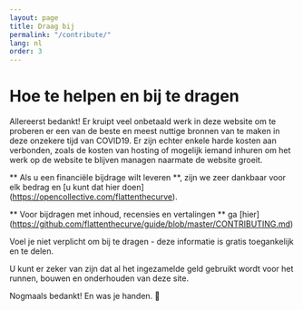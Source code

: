 ```yaml
---
layout: page
title: Draag bij
permalink: "/contribute/"
lang: nl
order: 3
---
```

# Hoe te helpen en bij te dragen 

Allereerst bedankt! Er kruipt veel onbetaald werk in deze website om te proberen er een van de beste en meest nuttige bronnen van te maken in deze onzekere tijd van COVID19. Er zijn echter enkele harde kosten aan verbonden, zoals de kosten van hosting of mogelijk iemand inhuren om het werk op de website te blijven managen naarmate de website groeit.

 ** Als u een financiële bijdrage wilt leveren **, zijn we zeer dankbaar voor elk bedrag en [u kunt dat hier doen] (https://opencollective.com/flattenthecurve). 

 ** Voor bijdragen met inhoud, recensies en vertalingen ** ga [hier] (https://github.com/flattenthecurve/guide/blob/master/CONTRIBUTING.md) 

 Voel je niet verplicht om bij te dragen - deze informatie is gratis toegankelijk en te delen. 

U kunt er zeker van zijn dat al het ingezamelde geld gebruikt wordt voor het runnen, bouwen en onderhouden van deze site. 

Nogmaals bedankt! En was je handen. 🙂 
